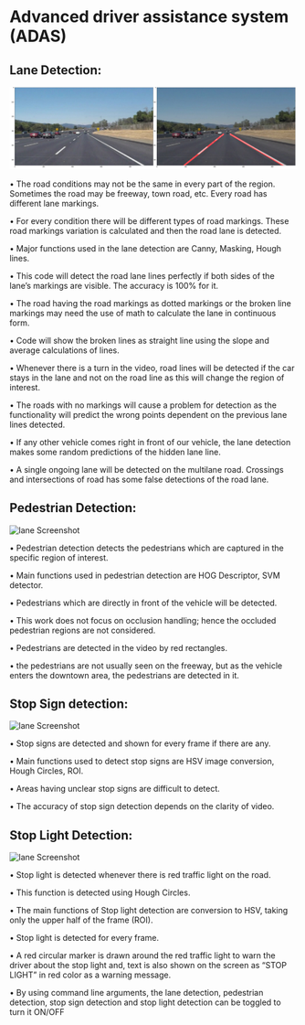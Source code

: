 # Advanced driver assistance system (ADAS)

## Lane Detection:

![lane Screenshot](images/lane.png)

• The road conditions may not be the same in every part of the region. Sometimes the road 
may be freeway, town road, etc. Every road has different lane markings. 

• For every condition there will be different types of road markings. These road markings 
variation is calculated and then the road lane is detected.

• Major functions used in the lane detection are Canny, Masking, Hough lines.

• This code will detect the road lane lines perfectly if both sides of the lane’s markings are 
visible. The accuracy is 100% for it.

• The road having the road markings as dotted markings or the broken line markings may 
need the use of math to calculate the lane in continuous form.

• Code will show the broken lines as straight line using the slope and average calculations 
of lines.

• Whenever there is a turn in the video, road lines will be detected if the car stays in the lane 
and not on the road line as this will change the region of interest. 

• The roads with no markings will cause a problem for detection as the functionality will 
predict the wrong points dependent on the previous lane lines detected.

• If any other vehicle comes right in front of our vehicle, the lane detection makes some 
random predictions of the hidden lane line.

• A single ongoing lane will be detected on the multilane road. Crossings and intersections 
of road has some false detections of the road lane.



## Pedestrian Detection:

![lane Screenshot](images/pedestrian.gif)

• Pedestrian detection detects the pedestrians which are captured in the specific region of 
interest.

• Main functions used in pedestrian detection are HOG Descriptor, SVM detector.

• Pedestrians which are directly in front of the vehicle will be detected. 

• This work does not focus on occlusion handling; hence the occluded pedestrian regions are 
not considered.

• Pedestrians are detected in the video by red rectangles.

• the pedestrians are not usually seen on the freeway, but as the vehicle enters the downtown 
area, the pedestrians are detected in it.



## Stop Sign detection:
![lane Screenshot](images/stop%20sign.png)

• Stop signs are detected and shown for every frame if there are any.

• Main functions used to detect stop signs are HSV image conversion, Hough Circles, ROI.

• Areas having unclear stop signs are difficult to detect.

• The accuracy of stop sign detection depends on the clarity of video.



## Stop Light Detection:
![lane Screenshot](images/stop%20light.png)

• Stop light is detected whenever there is red traffic light on the road. 

• This function is detected using Hough Circles.

• The main functions of Stop light detection are conversion to HSV, taking only the upper 
half of the frame (ROI).

• Stop light is detected for every frame.

• A red circular marker is drawn around the red traffic light to warn the driver about the stop 
light and, text is also shown on the screen as “STOP LIGHT” in red color as a warning 
message. 

• By using command line arguments, the lane detection, pedestrian detection, stop sign 
detection and stop light detection can be toggled to turn it ON/OFF

